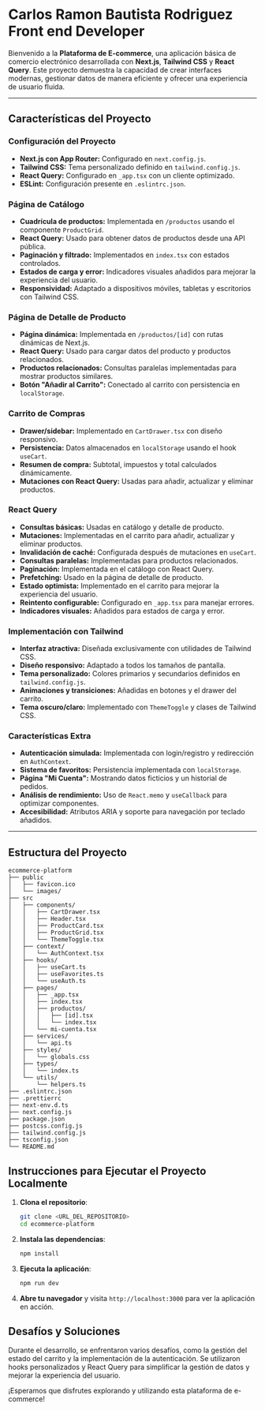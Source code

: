 # Carlos Ramon Bautista Rodriguez Front end Developer

Bienvenido a la **Plataforma de E-commerce**, una aplicación básica de comercio electrónico desarrollada con **Next.js**, **Tailwind CSS** y **React Query**. Este proyecto demuestra la capacidad de crear interfaces modernas, gestionar datos de manera eficiente y ofrecer una experiencia de usuario fluida.

---

## **Características del Proyecto**

### **Configuración del Proyecto**
- **Next.js con App Router:** Configurado en `next.config.js`.
- **Tailwind CSS:** Tema personalizado definido en `tailwind.config.js`.
- **React Query:** Configurado en `_app.tsx` con un cliente optimizado.
- **ESLint:** Configuración presente en `.eslintrc.json`.

### **Página de Catálogo**
- **Cuadrícula de productos:** Implementada en `/productos` usando el componente `ProductGrid`.
- **React Query:** Usado para obtener datos de productos desde una API pública.
- **Paginación y filtrado:** Implementados en `index.tsx` con estados controlados.
- **Estados de carga y error:** Indicadores visuales añadidos para mejorar la experiencia del usuario.
- **Responsividad:** Adaptado a dispositivos móviles, tabletas y escritorios con Tailwind CSS.

### **Página de Detalle de Producto**
- **Página dinámica:** Implementada en `/productos/[id]` con rutas dinámicas de Next.js.
- **React Query:** Usado para cargar datos del producto y productos relacionados.
- **Productos relacionados:** Consultas paralelas implementadas para mostrar productos similares.
- **Botón "Añadir al Carrito":** Conectado al carrito con persistencia en `localStorage`.

### **Carrito de Compras**
- **Drawer/sidebar:** Implementado en `CartDrawer.tsx` con diseño responsivo.
- **Persistencia:** Datos almacenados en `localStorage` usando el hook `useCart`.
- **Resumen de compra:** Subtotal, impuestos y total calculados dinámicamente.
- **Mutaciones con React Query:** Usadas para añadir, actualizar y eliminar productos.

### **React Query**
- **Consultas básicas:** Usadas en catálogo y detalle de producto.
- **Mutaciones:** Implementadas en el carrito para añadir, actualizar y eliminar productos.
- **Invalidación de caché:** Configurada después de mutaciones en `useCart`.
- **Consultas paralelas:** Implementadas para productos relacionados.
- **Paginación:** Implementada en el catálogo con React Query.
- **Prefetching:** Usado en la página de detalle de producto.
- **Estado optimista:** Implementado en el carrito para mejorar la experiencia del usuario.
- **Reintento configurable:** Configurado en `_app.tsx` para manejar errores.
- **Indicadores visuales:** Añadidos para estados de carga y error.

### **Implementación con Tailwind**
- **Interfaz atractiva:** Diseñada exclusivamente con utilidades de Tailwind CSS.
- **Diseño responsivo:** Adaptado a todos los tamaños de pantalla.
- **Tema personalizado:** Colores primarios y secundarios definidos en `tailwind.config.js`.
- **Animaciones y transiciones:** Añadidas en botones y el drawer del carrito.
- **Tema oscuro/claro:** Implementado con `ThemeToggle` y clases de Tailwind CSS.

### **Características Extra**
- **Autenticación simulada:** Implementada con login/registro y redirección en `AuthContext`.
- **Sistema de favoritos:** Persistencia implementada con `localStorage`.
- **Página "Mi Cuenta":** Mostrando datos ficticios y un historial de pedidos.
- **Análisis de rendimiento:** Uso de `React.memo` y `useCallback` para optimizar componentes.
- **Accesibilidad:** Atributos ARIA y soporte para navegación por teclado añadidos.

---

## Estructura del Proyecto

```
ecommerce-platform
├── public
│   ├── favicon.ico
│   └── images/
├── src
│   ├── components/
│   │   ├── CartDrawer.tsx
│   │   ├── Header.tsx
│   │   ├── ProductCard.tsx
│   │   ├── ProductGrid.tsx
│   │   └── ThemeToggle.tsx
│   ├── context/
│   │   └── AuthContext.tsx
│   ├── hooks/
│   │   ├── useCart.ts
│   │   ├── useFavorites.ts
│   │   └── useAuth.ts
│   ├── pages/
│   │   ├── _app.tsx
│   │   ├── index.tsx
│   │   ├── productos/
│   │   │   ├── [id].tsx
│   │   │   └── index.tsx
│   │   └── mi-cuenta.tsx
│   ├── services/
│   │   └── api.ts
│   ├── styles/
│   │   └── globals.css
│   ├── types/
│   │   └── index.ts
│   └── utils/
│       └── helpers.ts
├── .eslintrc.json
├── .prettierrc
├── next-env.d.ts
├── next.config.js
├── package.json
├── postcss.config.js
├── tailwind.config.js
├── tsconfig.json
└── README.md
```

## Instrucciones para Ejecutar el Proyecto Localmente

1. **Clona el repositorio**:
   ```bash
   git clone <URL_DEL_REPOSITORIO>
   cd ecommerce-platform
   ```

2. **Instala las dependencias**:
   ```bash
   npm install
   ```

3. **Ejecuta la aplicación**:
   ```bash
   npm run dev
   ```

4. **Abre tu navegador** y visita `http://localhost:3000` para ver la aplicación en acción.

## Desafíos y Soluciones

Durante el desarrollo, se enfrentaron varios desafíos, como la gestión del estado del carrito y la implementación de la autenticación. Se utilizaron hooks personalizados y React Query para simplificar la gestión de datos y mejorar la experiencia del usuario.

¡Esperamos que disfrutes explorando y utilizando esta plataforma de e-commerce!
